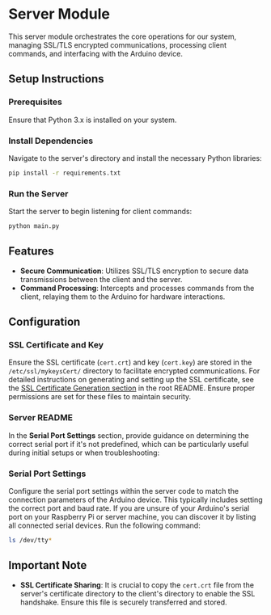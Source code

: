 # Server Module

This server module orchestrates the core operations for our system, managing SSL/TLS encrypted communications, processing client commands, and interfacing with the Arduino device.

## Setup Instructions

### Prerequisites
Ensure that Python 3.x is installed on your system.

### Install Dependencies
Navigate to the server's directory and install the necessary Python libraries:

```bash
pip install -r requirements.txt
```

### Run the Server
Start the server to begin listening for client commands:

```bash
python main.py
```

## Features

- **Secure Communication**: Utilizes SSL/TLS encryption to secure data transmissions between the client and the server.
- **Command Processing**: Intercepts and processes commands from the client, relaying them to the Arduino for hardware interactions.

## Configuration

### SSL Certificate and Key
Ensure the SSL certificate (`cert.crt`) and key (`cert.key`) are stored in the `/etc/ssl/mykeysCert/` directory to facilitate encrypted communications. For detailed instructions on generating and setting up the SSL certificate, see the [SSL Certificate Generation section](../README.md#ssl-certificate-generation) in the root README. Ensure proper permissions are set for these files to maintain security.


### Server README
In the **Serial Port Settings** section, provide guidance on determining the correct serial port if it's not predefined, which can be particularly useful during initial setups or when troubleshooting:


### Serial Port Settings

Configure the serial port settings within the server code to match the connection parameters of the Arduino device. This typically includes setting the correct port and baud rate. If you are unsure of your Arduino's serial port on your Raspberry Pi or server machine, you can discover it by listing all connected serial devices. Run the following command:

```bash
ls /dev/tty*
```

## Important Note

- **SSL Certificate Sharing**: It is crucial to copy the `cert.crt` file from the server's certificate directory to the client's directory to enable the SSL handshake. Ensure this file is securely transferred and stored.
